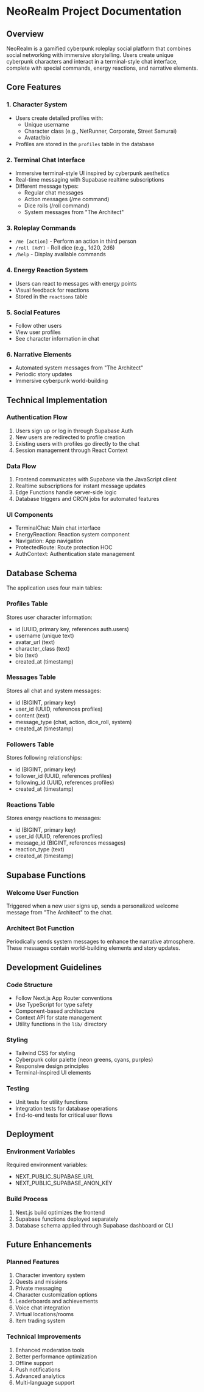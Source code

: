 # NeoRealm Project Documentation

## Overview

NeoRealm is a gamified cyberpunk roleplay social platform that combines social networking with immersive storytelling. Users create unique cyberpunk characters and interact in a terminal-style chat interface, complete with special commands, energy reactions, and narrative elements.

## Core Features

### 1. Character System
- Users create detailed profiles with:
  - Unique username
  - Character class (e.g., NetRunner, Corporate, Street Samurai)
  - Avatar/bio
- Profiles are stored in the `profiles` table in the database

### 2. Terminal Chat Interface
- Immersive terminal-style UI inspired by cyberpunk aesthetics
- Real-time messaging with Supabase realtime subscriptions
- Different message types:
  - Regular chat messages
  - Action messages (/me command)
  - Dice rolls (/roll command)
  - System messages from "The Architect"

### 3. Roleplay Commands
- `/me [action]` - Perform an action in third person
- `/roll [XdY]` - Roll dice (e.g., 1d20, 2d6)
- `/help` - Display available commands

### 4. Energy Reaction System
- Users can react to messages with energy points
- Visual feedback for reactions
- Stored in the `reactions` table

### 5. Social Features
- Follow other users
- View user profiles
- See character information in chat

### 6. Narrative Elements
- Automated system messages from "The Architect"
- Periodic story updates
- Immersive cyberpunk world-building

## Technical Implementation

### Authentication Flow
1. Users sign up or log in through Supabase Auth
2. New users are redirected to profile creation
3. Existing users with profiles go directly to the chat
4. Session management through React Context

### Data Flow
1. Frontend communicates with Supabase via the JavaScript client
2. Realtime subscriptions for instant message updates
3. Edge Functions handle server-side logic
4. Database triggers and CRON jobs for automated features

### UI Components
- TerminalChat: Main chat interface
- EnergyReaction: Reaction system component
- Navigation: App navigation
- ProtectedRoute: Route protection HOC
- AuthContext: Authentication state management

## Database Schema

The application uses four main tables:

### Profiles Table
Stores user character information:
- id (UUID, primary key, references auth.users)
- username (unique text)
- avatar_url (text)
- character_class (text)
- bio (text)
- created_at (timestamp)

### Messages Table
Stores all chat and system messages:
- id (BIGINT, primary key)
- user_id (UUID, references profiles)
- content (text)
- message_type (chat, action, dice_roll, system)
- created_at (timestamp)

### Followers Table
Stores following relationships:
- id (BIGINT, primary key)
- follower_id (UUID, references profiles)
- following_id (UUID, references profiles)
- created_at (timestamp)

### Reactions Table
Stores energy reactions to messages:
- id (BIGINT, primary key)
- user_id (UUID, references profiles)
- message_id (BIGINT, references messages)
- reaction_type (text)
- created_at (timestamp)

## Supabase Functions

### Welcome User Function
Triggered when a new user signs up, sends a personalized welcome message from "The Architect" to the chat.

### Architect Bot Function
Periodically sends system messages to enhance the narrative atmosphere. These messages contain world-building elements and story updates.

## Development Guidelines

### Code Structure
- Follow Next.js App Router conventions
- Use TypeScript for type safety
- Component-based architecture
- Context API for state management
- Utility functions in the `lib/` directory

### Styling
- Tailwind CSS for styling
- Cyberpunk color palette (neon greens, cyans, purples)
- Responsive design principles
- Terminal-inspired UI elements

### Testing
- Unit tests for utility functions
- Integration tests for database operations
- End-to-end tests for critical user flows

## Deployment

### Environment Variables
Required environment variables:
- NEXT_PUBLIC_SUPABASE_URL
- NEXT_PUBLIC_SUPABASE_ANON_KEY

### Build Process
1. Next.js build optimizes the frontend
2. Supabase functions deployed separately
3. Database schema applied through Supabase dashboard or CLI

## Future Enhancements

### Planned Features
1. Character inventory system
2. Quests and missions
3. Private messaging
4. Character customization options
5. Leaderboards and achievements
6. Voice chat integration
7. Virtual locations/rooms
8. Item trading system

### Technical Improvements
1. Enhanced moderation tools
2. Better performance optimization
3. Offline support
4. Push notifications
5. Advanced analytics
6. Multi-language support